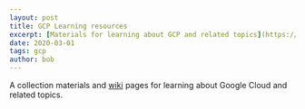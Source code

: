 ```yaml
---
layout: post
title: GCP Learning resources
excerpt: [Materials for learning about GCP and related topics](https://github.com/bobbae/gcp/wiki) 
date: 2020-03-01
tags: gcp
author: bob
---
```


A collection materials and [wiki](https://github.com/bobbae/gcp/wiki) pages for learning about Google Cloud and related topics. 

